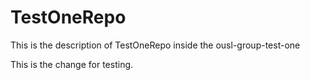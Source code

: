 # TestOneRepo
This is the description of TestOneRepo inside the ousl-group-test-one

This is the change for testing.